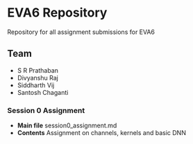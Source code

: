 # EVA6 Repository #

Repository for all assignment submissions for EVA6

## Team ##

* S R Prathaban
* Divyanshu Raj
* Siddharth Vij
* Santosh Chaganti

### Session 0 Assignment ###

* **Main file** session0_assignment.md
* **Contents** Assignment on channels, kernels and basic DNN


